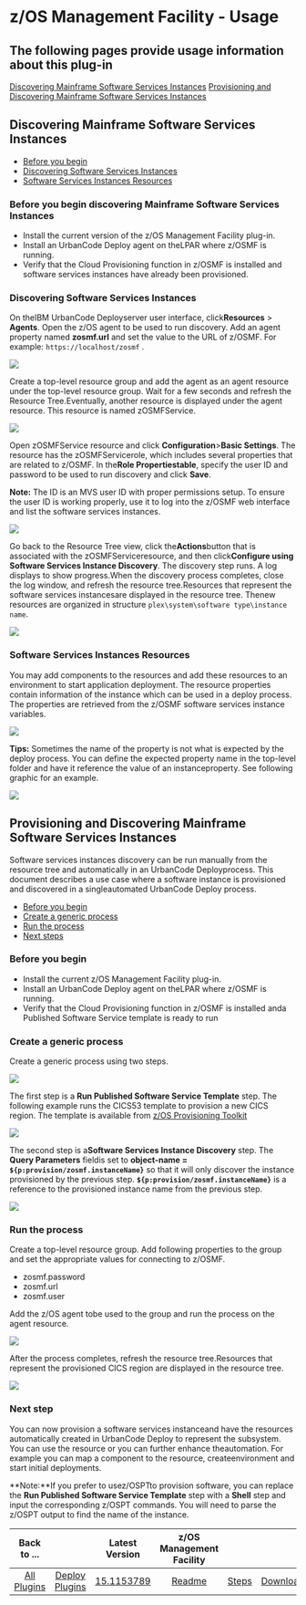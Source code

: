 
# z/OS Management Facility - Usage

## The following pages provide usage information about this plug-in

[Discovering Mainframe Software Services Instances](#discovering-mainframe-software-services-instances)
[Provisioning and Discovering Mainframe Software Services Instances](#provisioning-and-discovering-mainframe-software-services-instances)

## Discovering Mainframe Software Services Instances

* [Before you begin](#before-you-begin-discovering-mainframe-software-services-instances)
* [Discovering Software Services Instances](#discovering-mainframe-software-services-instances)
* [Software Services Instances Resources](#software-services-instances-resources)

### Before you begin discovering Mainframe Software Services Instances

* Install the current version of the z/OS Management Facility plug-in.
* Install an UrbanCode Deploy agent on theLPAR where z/OSMF is running.
* Verify that the Cloud Provisioning function in z/OSMF is installed and software services instances have already been provisioned.

### Discovering Software Services Instances

On theIBM UrbanCode Deployserver user interface, click**Resources** > **Agents**. Open the z/OS agent to be used to run discovery. Add an agent property named **zosmf.url** and set the value to the URL of z/OSMF. For example: `https://localhost/zosmf` .

[![](media/agent-property.jpg)](media/agent-property.jpg)

Create a top-level resource group and add the agent as an agent resource under the top-level resource group. Wait for a few seconds and refresh the Resource Tree.Eventually, another resource is displayed under the agent resource. This resource is named zOSMFService.

[![](media/zosmf-discover-step-1.jpg)](media/zosmf-discover-step-1.jpg)

Open zOSMFService resource and click **Configuration**>**Basic Settings**. The resource has the zOSMFServicerole, which includes several properties that are related to z/OSMF. In the**Role Propertiestable**, specify the user ID and password to be used to run discovery and click **Save**.

**Note:** The ID is an MVS user ID with proper permissions setup. To ensure the user ID is working properly, use it to log into the z/OSMF web interface and list the software services instances.

[![](zosmf-specify-userid-password.jpg)](media/zosmf-specify-userid-password.jpg)

Go back to the Resource Tree view, click the**Actions**button that is associated with the zOSMFServiceresource, and then click**Configure using Software Services Instance Discovery**. The discovery step runs. A log displays to show progress.When the discovery process completes, close the log window, and refresh the resource tree.Resources that represent the software services instancesare displayed in the resource tree. Thenew resources are organized in structure `plex\system\software type\instance name`.

[![](media/zosmf-discover-step-2.jpg)](media/zosmf-discover-step-2.jpg)

### Software Services Instances Resources

You may add components to the resources and add these resources to an environment to start application deployment. The resource properties contain information of the instance which can be used in a deploy process. The properties are retrieved from the z/OSMF software services instance variables.

[![](media/zosmf-instance-properties.jpg)](media/zosmf-instance-properties.jpg)

**Tips:** Sometimes the name of the property is not what is expected by the deploy process. You can define the expected property name in the top-level folder and have it reference the value of an instanceproperty. See following graphic for an example.

[![](media/zosmf-property-reference.jpg)](media/zosmf-property-reference.jpg)

## Provisioning and Discovering Mainframe Software Services Instances

Software services instances discovery can be run manually from the resource tree and automatically in an UrbanCode Deployprocess. This document describes a use case where a software instance is provisioned and discovered in a singleautomated UrbanCode Deploy process.

* [Before you begin](#before-you-begin)
* [Create a generic process](#create-a-generic-process)
* [Run the process](#run-the-process)
* [Next steps](#next-step)

### Before you begin

* Install the current z/OS Management Facility plug-in.
* Install an UrbanCode Deploy agent on theLPAR where z/OSMF is running.
* Verify that the Cloud Provisioning function in z/OSMF is installed anda Published Software Service template is ready to run

### Create a generic process

Create a generic process using two steps.

[![](media/zosmf-provision-and-discover-process.jpg)](media/zosmf-provision-and-discover-process.jpg)

The first step is a **Run Published Software Service Template** step. The following example runs the CICS53 template to provision a new CICS region. The template is available from [z/OS Provisioning Toolkit](https://developer.ibm.com/mainframe/products/zospt/)

[![](media/zosmf-run-published-software-service-template.jpg)](media/zosmf-run-published-software-service-template.jpg)

The second step is a**Software Services Instance Discovery** step. The **Query Parameters** fieldis set to **object-name = ``${p:provision/zosmf.instanceName}``** so that it will only discover the instance provisioned by the previous step. **``${p:provision/zosmf.instanceName}``** is a reference to the provisioned instance name from the previous step.

[![](media/zosmf-discover-with-parameter.jpg)](media/zosmf-discover-with-parameter.jpg)

### Run the process

Create a top-level resource group. Add following properties to the group and set the appropriate values for connecting to z/OSMF.

* zosmf.password
* zosmf.url
* zosmf.user

Add the z/OS agent tobe used to the group and run the process on the agent resource.

[![](media/zosmf-provision-before.jpg)](media/zosmf-provision-before.jpg)

After the process completes, refresh the resource tree.Resources that represent the provisioned CICS region are displayed in the resource tree.

[![](media/zosmf-provision-and-discover-result.jpg)](media/zosmf-provision-and-discover-result.jpg)

### Next step

You can now provision a software services instanceand have the resources automatically created in UrbanCode Deploy to represent the subsystem. You can use the resource or you can further enhance theautomation. For example you can map a component to the resource, createenvironment and start initial deployments.

**Note:**If you prefer to usez/OSPTto provision software, you can replace the **Run Published Software Service Template** step with a **Shell** step and input the corresponding z/OSPT commands. You will need to parse the z/OSPT output to find the name of the instance.

|          Back to ...          ||         Latest Version         |                                              z/OS Management Facility                                               ||||
|:-----------------------------:|:------------------------------:|:-------------------------------------------------------------------------------------------------------------------:| :---: | :---: |:-----------------:| :---: |
| [All Plugins](../../index.md) | [Deploy Plugins](../README.md) | [15.1153789](https://raw.githubusercontent.com/UrbanCode/IBM-UCD-PLUGINS/main/files/zosmf/ucd-zosmf-15.1153789.zip) |[Readme](README.md)|[Steps](steps.md)|[Downloads](downloads.md)|
